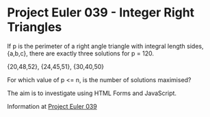 # Project Euler 039 - Integer Right Triangles

If p is the perimeter of a right angle triangle with integral length sides, {a,b,c}, there are exactly three solutions for p = 120.

{20,48,52}, {24,45,51}, {30,40,50}

For which value of p <= n, is the number of solutions maximised?

The aim is to investigate using HTML Forms and JavaScript.

Information at [Project Euler 039](https://projecteuler.net/problem=39)